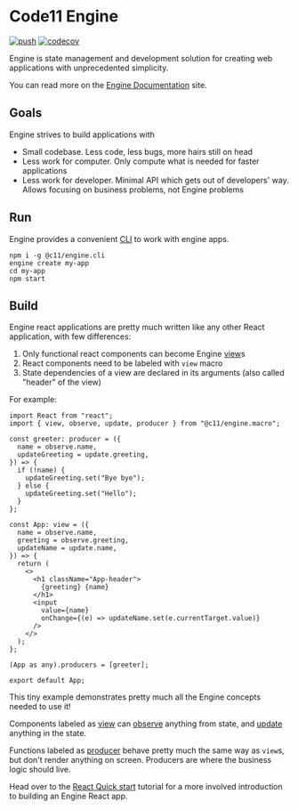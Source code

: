 # Code11 Engine

[![push](https://github.com/code11/engine/workflows/CI/badge.svg?branch=master&event=push)](https://github.com/code11/engine/actions)
[![codecov](https://codecov.io/gh/code11/engine/branch/master/graph/badge.svg?token=K3UZLXWOEK)](https://codecov.io/gh/code11/engine)

Engine is state management and development solution for creating web applications with unprecedented simplicity.

You can read more on the [Engine Documentation](https://code11.github.io/engine/docs/) site.

## Goals

Engine strives to build applications with

- Small codebase. Less code, less bugs, more hairs still on head
- Less work for computer. Only compute what is needed for faster applications
- Less work for developer. Minimal API which gets out of developers' way. Allows
  focusing on business problems, not Engine problems

## Run

Engine provides a convenient [CLI](https://code11.github.io/engine/docs/cli) to
work with engine apps.

```
npm i -g @c11/engine.cli
engine create my-app
cd my-app
npm start
```

## Build

Engine react applications are pretty much written like any other React
application, with few differences:

1. Only functional react components can become Engine
   [view](https://code11.github.io/engine/docs/api/view)s
2. React components need to be labeled with `view` macro
3. State dependencies of a view are declared in its arguments (also called
   "header" of the view)

For example:

```tsx
import React from "react";
import { view, observe, update, producer } from "@c11/engine.macro";

const greeter: producer = ({
  name = observe.name,
  updateGreeting = update.greeting,
}) => {
  if (!name) {
    updateGreeting.set("Bye bye");
  } else {
    updateGreeting.set("Hello");
  }
};

const App: view = ({
  name = observe.name,
  greeting = observe.greeting,
  updateName = update.name,
}) => {
  return (
    <>
      <h1 className="App-header">
        {greeting} {name}
      </h1>
      <input
        value={name}
        onChange={(e) => updateName.set(e.currentTarget.value)}
      />
    </>
  );
};

(App as any).producers = [greeter];

export default App;
```

This tiny example demonstrates pretty much all the Engine concepts needed to use
it!

Components labeled as [view](https://code11.github.io/engine/docs/api/view) can
[observe](https://code11.github.io/engine/docs/api/observe) anything from state,
and [update](https://code11.github.io/engine/docs/api/update) anything in the
state.

Functions labeled as
[producer](https://code11.github.io/engine/docs/api/producer) behave pretty much
the same way as `view`s, but don't render anything on screen. Producers are
where the business logic should live.

Head over to the [React Quick
start](https://code11.github.io/engine/docs/tutorials/react/setup) tutorial for
a more involved introduction to building an Engine React app.
